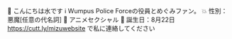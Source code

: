 👋 こんにちは水です
ℹ Wumpus Police Forceの役員とめぐみファン。
💥 性別：悪魔[任意の代名詞]
🥵 アニメセクシャル
🎂 誕生日：8月22日
https://cutt.ly/mizuwebsite で私に連絡してください
